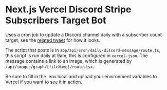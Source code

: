 # Next.js Vercel Discord Stripe Subscribers Target Bot

Uses a cron job to update a Discord channel daily with a subscriber count target, see the [related tweet](https://x.com/PascalPixel/status/1745501003678351494?s=20) for how it looks.

The script that posts is in `app/api/cron/daily-discord-message/route.ts`, this script is run daily at 9am, this is configured in `vercel.json`. The message contains a link to an image, which is generated by `/api/images/graph/[fileName]/route.tsx`.

Be sure to fill in the .env.local and upload your environment variables to Vercel if you want to see it in action.
